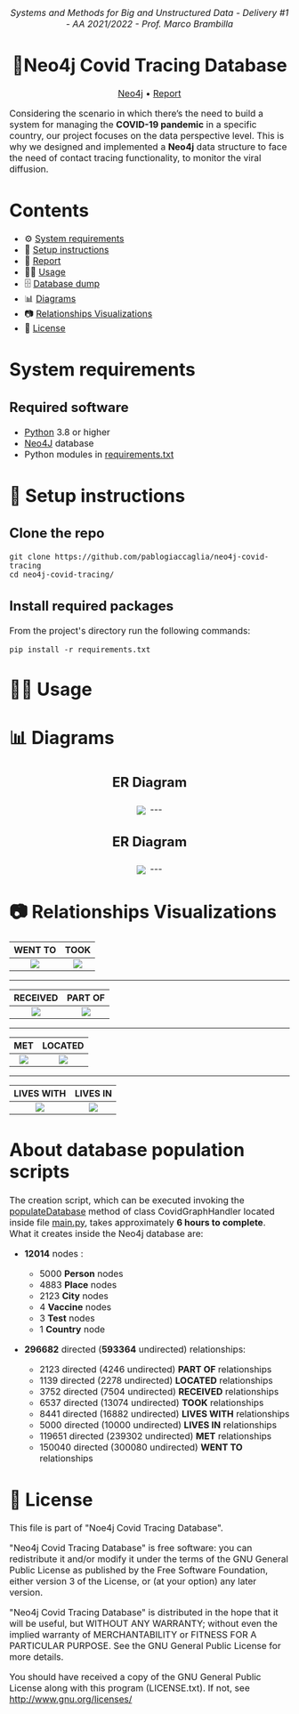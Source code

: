 <p align="center">
  <i><font size="3">
  	Systems and Methods for Big and Unstructured Data - Delivery #1 - AA 2021/2022 - Prof. Marco Brambilla
  </i>
</p>
<h1 align="center">
	<strong>
	🦠Neo4j Covid Tracing Database
	</strong>
	<br>
</h1>
<p align="center">
<font size="3">
		<a href="https://neo4j.com/">Neo4j</a>		 
		•		
		<a href="report/report.pdf">Report</a>   
	</font>
</p>

Considering the scenario in which there’s the need to build a system for managing the **COVID-19 pandemic** in a specific country, 
our project focuses on the data perspective level. This is why we designed and implemented a **Neo4j** data structure to face the need of contact tracing functionality,
to monitor the viral diffusion. 

# Contents

- ⚙  [System requirements️](#system-requirements)
- 🚀 [Setup instructions](#-setup-instructions)
- 📜 [Report](report.pdf)
- 👨‍💻 [Usage](#-usage)
- 🗄️ [Database dump](https://1drv.ms/u/s!Ahq9yFCnfdZEjulz7J5lFAN65v9tvQ?e=MvCgVh)
- 📊 [Diagrams](#-diagrams)
- 📷 [Relationships Visualizations](#-relationships-visualizations)  
- 📝 [License](#-license)

# System requirements

## Required software

- [Python](https://www.python.org/) 3.8 or higher
- [Neo4J](https://neo4j.com) database
- Python modules in [requirements.txt](requirements.txt)


# 🚀 Setup instructions

## Clone the repo

    git clone https://github.com/pablogiaccaglia/neo4j-covid-tracing
    cd neo4j-covid-tracing/

## Install required packages

From the project's directory run the following commands:

    pip install -r requirements.txt
    
# 👨‍💻 Usage

# 📊 Diagrams

<h2><p align="center"><b>ER Diagram</b></></h2>

 <p align= "center">
 <kbd> 
 <img src="https://github.com/pablogiaccaglia/neo4j-covid-tracing/blob/master/report/latex/ER_Neo4J.png" align="center" />
 </kbd>
 </>
---
	 
<h2><p align="center"><b>ER Diagram</b></></h2>

 <p align= "center">
 <kbd> 
 <img src="https://github.com/pablogiaccaglia/neo4j-covid-tracing/blob/master/report/latex/neo4j-meta-graph.png" align="center" />
 </kbd>
 </>
---
	 
# 📷 Relationships Visualizations

WENT TO        |  TOOK
:-------------------------:|:-------------------------:
![](https://github.com/pablogiaccaglia/neo4j-covid-tracing/blob/master/report/latex/WENT_TO.png)|  ![](https://github.com/pablogiaccaglia/neo4j-covid-tracing/blob/master/report/latex/TOOK.png)

---

RECEIVED      |  PART OF
:-------------------------:|:-------------------------:
![](https://github.com/pablogiaccaglia/neo4j-covid-tracing/blob/master/report/latex/RECEIVED.png)|  ![](https://github.com/pablogiaccaglia/neo4j-covid-tracing/blob/master/report/latex/PART_OF.png)

---

MET           |  LOCATED
:-------------------------:|:-------------------------:
![](https://github.com/pablogiaccaglia/neo4j-covid-tracing/blob/master/report/latex/MET.png)|  ![](https://github.com/pablogiaccaglia/neo4j-covid-tracing/blob/master/report/latex/LOCATED.png)

---

LIVES WITH            |  LIVES IN
:-------------------------:|:-------------------------:
![](https://github.com/pablogiaccaglia/neo4j-covid-tracing/blob/master/report/latex/LIVES_WITH.png)|  ![](https://github.com/pablogiaccaglia/neo4j-covid-tracing/blob/master/report/latex/LIVES_IN.png)
	 
# About database population scripts

	 
The creation script, which can be executed invoking the <a href="https://github.com/pablogiaccaglia/neo4j-covid-tracing/blob/1589bc335e250322837fed4cd52f6d46b6f016eb/scripts/main.py#L33">populateDatabase</a> method of class CovidGraphHandler located inside file <a href="https://github.com/pablogiaccaglia/neo4j-covid-tracing/blob/1589bc335e250322837fed4cd52f6d46b6f016eb/scripts/main.py">main.py</a>, takes approximately 
**6 hours to complete**. <br>
What it creates inside the Neo4j database are:
- **12014** nodes : 
   * 5000 **Person** nodes
   * 4883 **Place** nodes
   * 2123 **City** nodes
   * 4 **Vaccine** nodes
   * 3 **Test** nodes
   * 1 **Country** node
    
- **296682** directed (**593364** undirected) relationships: 
  * 2123 directed (4246 undirected) **PART OF** relationships
  * 1139 directed (2278 undirected) **LOCATED** relationships
  * 3752 directed (7504 undirected) **RECEIVED** relationships
  * 6537 directed (13074 undirected) **TOOK** relationships
  * 8441 directed (16882 undirected) **LIVES WITH** relationships
  * 5000 directed (10000 undirected) **LIVES IN** relationships
  * 119651 directed (239302 undirected) **MET** relationships
  * 150040 directed (300080 undirected) **WENT TO** relationships
	 
# 📝 License

This file is part of "Noe4j Covid Tracing Database".

"Neo4j Covid Tracing Database" is free software: you can redistribute it and/or modify
it under the terms of the GNU General Public License as published by
the Free Software Foundation, either version 3 of the License, or
(at your option) any later version.

"Neo4j Covid Tracing Database" is distributed in the hope that it will be useful,
but WITHOUT ANY WARRANTY; without even the implied warranty of
MERCHANTABILITY or FITNESS FOR A PARTICULAR PURPOSE.  See the
GNU General Public License for more details.

You should have received a copy of the GNU General Public License along
with this program (LICENSE.txt).  If not, see <http://www.gnu.org/licenses/>
